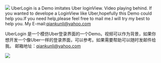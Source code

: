 ![](https://github.com/Liqiankun/UberLogin/raw/master/LoginDemo/uberlogin.png) 
UberLogin is a Demo imitates Uber loginView. Video playing behind. If you wanted to develope a LoginView like Uber,hopefully this Demo could help you.If you need help,please feel free to mail me.I will try my best to help you.
My E-mail:qiankunli@yahoo.com

UberLogin 是一个模仿Uber登录界面的一个Demo。视频可以作为背景，如果你想开发一个像Uber一样的登录界面，可以参考。如果需要帮助可以随时发邮件给我。 邮箱地址：qiankunli@yahoo.com


![](https://github.com/Liqiankun/UberLogin/raw/master/LoginDemo/UberLogin.gif)  
